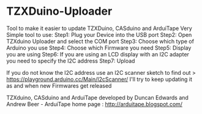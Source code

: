 # TZXDuino-Uploader
Tool to make it easier to update TZXDuino, CASduino and ArduiTape
Very Simple tool to use:
Step1: Plug your Device into the USB port
Step2: Open TZXduino Uploader and select the COM port
Step3: Choose which type of Arduino you use
Step4: Choose which Firmware you need
Step5: Display you are using
Step6: If you are using an LCD display with an I2C adapter you need to specify the I2C address
Step7: Upload

If you do not know the I2C address use an I2C scanner sketch to find out > https://playground.arduino.cc/Main/I2cScanner/
I'll try to keep updating it as and when new Firmwares get released

TZXduino, CASduino and ArduiTape developed by Duncan Edwards and Andrew Beer - ArduiTape home page : http://arduitape.blogspot.com/
